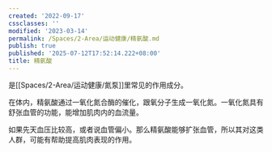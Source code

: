 ```yaml
---
created: '2022-09-17'
cssclasses: ''
modified: '2023-03-14'
permalink: /Spaces/2-Area/运动健康/精氨酸.md
publish: true
published: '2025-07-12T17:52:14.222+08:00'
title: 精氨酸
---
```

是[[Spaces/2-Area/运动健康/氮泵]]里常见的作用成分。

在体内，精氨酸通过一氧化氮合酶的催化，跟氧分子生成一氧化氮。一氧化氮具有舒张血管的功能，能增加肌肉内的血流量。

如果先天血压比较高，或者说血管偏小。那么精氨酸能够扩张血管，所以其对这类人群，可能有帮助提高肌肉表现的作用。